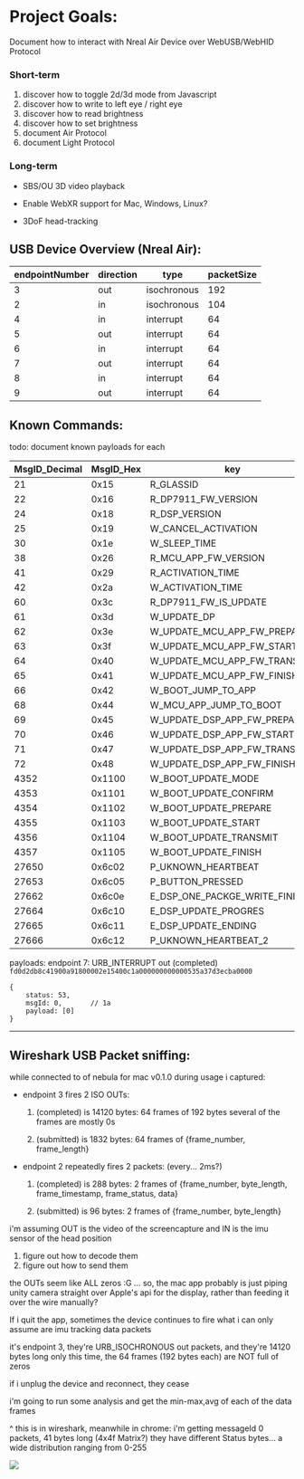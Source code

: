 # Project Goals:

Document how to interact with Nreal Air Device over WebUSB/WebHID Protocol

### Short-term

 1. discover how to toggle 2d/3d mode from Javascript
 2. discover how to write to left eye / right eye
 3. discover how to read brightness
 4. discover how to set brightness
 5. document Air Protocol
 6. document Light Protocol

### Long-term

- SBS/OU 3D video playback

- Enable WebXR support for Mac, Windows, Linux?
 - 3DoF head-tracking




## USB Device Overview (Nreal Air):

| endpointNumber | direction | type        | packetSize |
|----------------|-----------|-------------|------------|
|              3 | out       | isochronous |        192 |
|              2 | in        | isochronous |        104 |
|              4 | in        | interrupt   |         64 |
|              5 | out       | interrupt   |         64 |
|              6 | in        | interrupt   |         64 |
|              7 | out       | interrupt   |         64 |
|              8 | in        | interrupt   |         64 |
|              9 | out       | interrupt   |         64 |

## Known Commands:

todo: document known payloads for each

| MsgID_Decimal | MsgID_Hex | key                           |
|---------------|-----------|-------------------------------|
|            21 | 0x15      | R_GLASSID                     |
|            22 | 0x16      | R_DP7911_FW_VERSION           |
|            24 | 0x18      | R_DSP_VERSION                 |
|            25 | 0x19      | W_CANCEL_ACTIVATION           |
|            30 | 0x1e      | W_SLEEP_TIME                  |
|            38 | 0x26      | R_MCU_APP_FW_VERSION          |
|            41 | 0x29      | R_ACTIVATION_TIME             |
|            42 | 0x2a      | W_ACTIVATION_TIME             |
|            60 | 0x3c      | R_DP7911_FW_IS_UPDATE         |
|            61 | 0x3d      | W_UPDATE_DP                   |
|            62 | 0x3e      | W_UPDATE_MCU_APP_FW_PREPARE   |
|            63 | 0x3f      | W_UPDATE_MCU_APP_FW_START     |
|            64 | 0x40      | W_UPDATE_MCU_APP_FW_TRANSMIT  |
|            65 | 0x41      | W_UPDATE_MCU_APP_FW_FINISH    |
|            66 | 0x42      | W_BOOT_JUMP_TO_APP            |
|            68 | 0x44      | W_MCU_APP_JUMP_TO_BOOT        |
|            69 | 0x45      | W_UPDATE_DSP_APP_FW_PREPARE   |
|            70 | 0x46      | W_UPDATE_DSP_APP_FW_START     |
|            71 | 0x47      | W_UPDATE_DSP_APP_FW_TRANSMIT  |
|            72 | 0x48      | W_UPDATE_DSP_APP_FW_FINISH    |
|          4352 | 0x1100    | W_BOOT_UPDATE_MODE            |
|          4353 | 0x1101    | W_BOOT_UPDATE_CONFIRM         |
|          4354 | 0x1102    | W_BOOT_UPDATE_PREPARE         |
|          4355 | 0x1103    | W_BOOT_UPDATE_START           |
|          4356 | 0x1104    | W_BOOT_UPDATE_TRANSMIT        |
|          4357 | 0x1105    | W_BOOT_UPDATE_FINISH          |
|         27650 | 0x6c02    | P_UKNOWN_HEARTBEAT            |
|         27653 | 0x6c05    | P_BUTTON_PRESSED              |
|         27662 | 0x6c0e    | E_DSP_ONE_PACKGE_WRITE_FINISH |
|         27664 | 0x6c10    | E_DSP_UPDATE_PROGRES          |
|         27665 | 0x6c11    | E_DSP_UPDATE_ENDING           |
|         27666 | 0x6c12    | P_UKNOWN_HEARTBEAT_2          |


payloads:
endpoint 7: URB_INTERRUPT out (completed)
`fd0d2db8c41900a91800002e15400c1a000000000000535a37d3ecba0000`
```
{
	status: 53,
	msgId: 0, 		// 1a
	payload: [0]
}
```

---


## Wireshark USB Packet sniffing:

while connected to of nebula for mac v0.1.0
during usage i captured:


- endpoint 3 fires 2 ISO OUTs:

  1. (completed) is 14120 bytes: 64 frames of 192 bytes
	several of the frames are mostly 0s

  2. (submitted) is 1832 bytes: 64 frames of 
	{frame_number, frame_length}



- endpoint 2 repeatedly fires 2 packets: (every... 2ms?)

	1. (completed) is 288 bytes: 2 frames of 
		{frame_number, byte_length, frame_timestamp, frame_status, data}

	2. (submitted) is 96 bytes: 2 frames of
		{frame_number, byte_length}


i'm assuming OUT is the video of the screencapture
and IN is the imu sensor of the head position

1. figure out how to decode them
2. figure out how to send them

the OUTs seem like ALL zeros :G ...
so, the mac app probably is just piping unity camera straight over Apple's api for the display,
rather than feeding it over the wire manually?

If i quit the app, sometimes the device continues to fire what i can only assume are imu tracking data packets


it's endpoint 3, they're URB_ISOCHRONOUS out packets, and they're 14120 bytes long
only this time, the 64 frames (192 bytes each) are NOT full of zeros

if i unplug the device and reconnect, they cease

i'm going to run some analysis and get the min-max,avg of each of the data frames

^ this is in wireshark, meanwhile in chrome:
i'm getting messageId 0 packets, 41 bytes long (4x4f Matrix?)
they have different Status bytes... a wide distribution ranging from 0-255

![](https://cdn-std.droplr.net/files/acc_77710/QWmk25)







